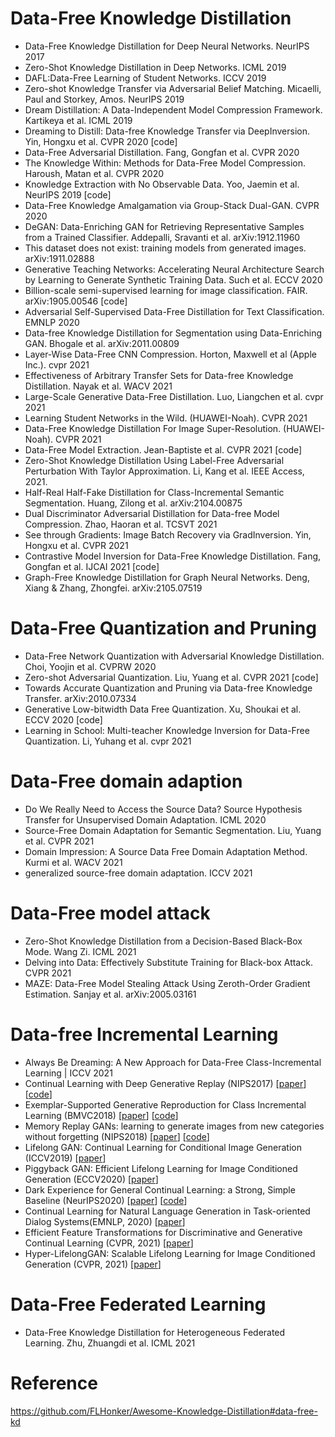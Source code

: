 


# Data-Free Knowledge Distillation
- Data-Free Knowledge Distillation for Deep Neural Networks. NeurIPS 2017
- Zero-Shot Knowledge Distillation in Deep Networks. ICML 2019
- DAFL:Data-Free Learning of Student Networks. ICCV 2019
- Zero-shot Knowledge Transfer via Adversarial Belief Matching. Micaelli, Paul and Storkey, Amos. NeurIPS 2019
- Dream Distillation: A Data-Independent Model Compression Framework. Kartikeya et al. ICML 2019
- Dreaming to Distill: Data-free Knowledge Transfer via DeepInversion. Yin, Hongxu et al. CVPR 2020 [code]
- Data-Free Adversarial Distillation. Fang, Gongfan et al. CVPR 2020
- The Knowledge Within: Methods for Data-Free Model Compression. Haroush, Matan et al. CVPR 2020
- Knowledge Extraction with No Observable Data. Yoo, Jaemin et al. NeurIPS 2019 [code]
- Data-Free Knowledge Amalgamation via Group-Stack Dual-GAN. CVPR 2020
- DeGAN: Data-Enriching GAN for Retrieving Representative Samples from a Trained Classifier. Addepalli, Sravanti et al. arXiv:1912.11960
- This dataset does not exist: training models from generated images. arXiv:1911.02888
- Generative Teaching Networks: Accelerating Neural Architecture Search by Learning to Generate Synthetic Training Data. Such et al. ECCV 2020
- Billion-scale semi-supervised learning for image classification. FAIR. arXiv:1905.00546 [code]
- Adversarial Self-Supervised Data-Free Distillation for Text Classification. EMNLP 2020
- Data-free Knowledge Distillation for Segmentation using Data-Enriching GAN. Bhogale et al. arXiv:2011.00809
- Layer-Wise Data-Free CNN Compression. Horton, Maxwell et al (Apple Inc.). cvpr 2021
- Effectiveness of Arbitrary Transfer Sets for Data-free Knowledge Distillation. Nayak et al. WACV 2021
- Large-Scale Generative Data-Free Distillation. Luo, Liangchen et al. cvpr 2021
- Learning Student Networks in the Wild. (HUAWEI-Noah). CVPR 2021
- Data-Free Knowledge Distillation For Image Super-Resolution. (HUAWEI-Noah). CVPR 2021
- Data-Free Model Extraction. Jean-Baptiste et al. CVPR 2021 [code]
- Zero-Shot Knowledge Distillation Using Label-Free Adversarial Perturbation With Taylor Approximation. Li, Kang et al. IEEE Access, 2021.
- Half-Real Half-Fake Distillation for Class-Incremental Semantic Segmentation. Huang, Zilong et al. arXiv:2104.00875
- Dual Discriminator Adversarial Distillation for Data-free Model Compression. Zhao, Haoran et al. TCSVT 2021
- See through Gradients: Image Batch Recovery via GradInversion. Yin, Hongxu et al. CVPR 2021
- Contrastive Model Inversion for Data-Free Knowledge Distillation. Fang, Gongfan et al. IJCAI 2021 [code]
- Graph-Free Knowledge Distillation for Graph Neural Networks. Deng, Xiang & Zhang, Zhongfei. arXiv:2105.07519

# Data-Free Quantization and Pruning
- Data-Free Network Quantization with Adversarial Knowledge Distillation. Choi, Yoojin et al. CVPRW 2020
- Zero-shot Adversarial Quantization. Liu, Yuang et al. CVPR 2021 [code]
- Towards Accurate Quantization and Pruning via Data-free Knowledge Transfer. arXiv:2010.07334
- Generative Low-bitwidth Data Free Quantization. Xu, Shoukai et al. ECCV 2020 [code]
- Learning in School: Multi-teacher Knowledge Inversion for Data-Free Quantization. Li, Yuhang et al. cvpr 2021

# Data-Free domain adaption
- Do We Really Need to Access the Source Data? Source Hypothesis Transfer for Unsupervised Domain Adaptation. ICML 2020
- Source-Free Domain Adaptation for Semantic Segmentation. Liu, Yuang et al. CVPR 2021
- Domain Impression: A Source Data Free Domain Adaptation Method. Kurmi et al. WACV 2021
- generalized source-free domain adaptation. ICCV 2021

# Data-Free model attack
- Zero-Shot Knowledge Distillation from a Decision-Based Black-Box Mode. Wang Zi. ICML 2021
- Delving into Data: Effectively Substitute Training for Black-box Attack. CVPR 2021
- MAZE: Data-Free Model Stealing Attack Using Zeroth-Order Gradient Estimation. Sanjay et al. arXiv:2005.03161


# Data-free Incremental Learning
- Always Be Dreaming: A New Approach for Data-Free Class-Incremental Learning | ICCV 2021
- Continual Learning with Deep Generative Replay (NIPS2017) [[paper](https://arxiv.org/abs/1705.08690)] [[code](https://github.com/kuc2477/pytorch-deep-generative-replay)]
- Exemplar-Supported Generative Reproduction for Class Incremental Learning (BMVC2018) [[paper](http://bmvc2018.org/contents/papers/0325.pdf)] [[code](https://github.com/TonyPod/ESGR)]
- Memory Replay GANs: learning to generate images from new categories without forgetting (NIPS2018) [[paper](https://arxiv.org/abs/1809.02058)] [[code](https://github.com/WuChenshen/MeRGAN)]
- Lifelong GAN: Continual Learning for Conditional Image Generation (ICCV2019)  [[paper](https://arxiv.org/pdf/1907.10107.pdf)] 
- Piggyback GAN: Efficient Lifelong Learning for Image Conditioned Generation (ECCV2020)  [[paper](https://www.ecva.net/papers/eccv_2020/papers_ECCV/papers/123660392.pdf)]
- Dark Experience for General Continual Learning: a Strong, Simple Baseline (NeurIPS2020) [[paper](https://arxiv.org/pdf/2004.07211.pdf)] [[code](https://github.com/aimagelab/mammoth)] 
- Continual Learning for Natural Language Generation in Task-oriented Dialog Systems(EMNLP, 2020)  [[paper](https://arxiv.org/abs/2010.00910)] 
- Efficient Feature Transformations for Discriminative and Generative Continual Learning (CVPR, 2021)  [[paper](https://arxiv.org/abs/2103.13558)] 
- Hyper-LifelongGAN: Scalable Lifelong Learning for Image Conditioned Generation (CVPR, 2021) [[paper](https://openaccess.thecvf.com/content/CVPR2021/papers/Zhai_Hyper-LifelongGAN_Scalable_Lifelong_Learning_for_Image_Conditioned_Generation_CVPR_2021_paper.pdf)] 


# Data-Free Federated Learning
- Data-Free Knowledge Distillation for Heterogeneous Federated Learning. Zhu, Zhuangdi et al. ICML 2021




# Reference
https://github.com/FLHonker/Awesome-Knowledge-Distillation#data-free-kd

